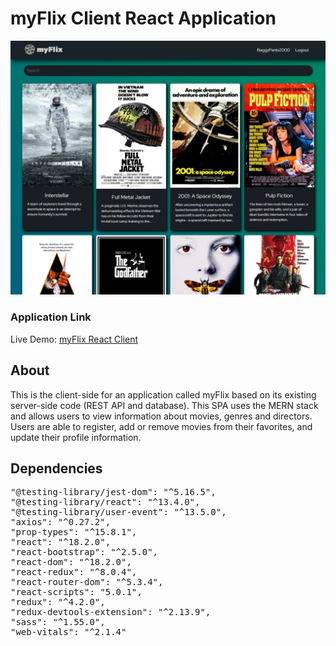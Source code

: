 # myFlix Client React Application

![Application Screenshot](/myflix/myflix-screenshot.png)

### Application Link

Live Demo: [myFlix React Client](https://myflix-react-application.netlify.app/)

## About

This is the client-side for an application called myFlix based on its existing server-side code (REST API and database). This SPA uses the MERN stack and allows users to view information about movies, genres and directors. Users are able to register, add or remove movies from their favorites, and update their profile information.

## Dependencies

<pre>
"@testing-library/jest-dom": "^5.16.5",
"@testing-library/react": "^13.4.0",
"@testing-library/user-event": "^13.5.0",
"axios": "^0.27.2",
"prop-types": "^15.8.1",
"react": "^18.2.0",
"react-bootstrap": "^2.5.0",
"react-dom": "^18.2.0",
"react-redux": "^8.0.4",
"react-router-dom": "^5.3.4",
"react-scripts": "5.0.1",
"redux": "^4.2.0",
"redux-devtools-extension": "^2.13.9",
"sass": "^1.55.0",
"web-vitals": "^2.1.4"
</pre>
